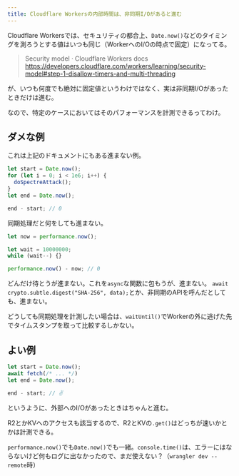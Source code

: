 ```yaml
---
title: Cloudflare Workersの内部時間は、非同期I/Oがあると進む
---
```


Cloudflare Workersでは、セキュリティの都合上、`Date.now()`などのタイミングを測ろうとする値はいつも同じ（WorkerへのI/Oの時点で固定）になってる。

> Security model · Cloudflare Workers docs
> https://developers.cloudflare.com/workers/learning/security-model#step-1-disallow-timers-and-multi-threading

が、いつも何度でも絶対に固定値というわけではなく、実は非同期I/Oがあったときだけは進む。

なので、特定のケースにおいてはそのパフォーマンスを計測できるってわけ。

## ダメな例

これは上記のドキュメントにもある進まない例。

```js
let start = Date.now();
for (let i = 0; i < 1e6; i++) {
  doSpectreAttack();
}
let end = Date.now();

end - start; // 0
```

同期処理だと何をしても進まない。

```js
let now = performance.now();

let wait = 10000000;
while (wait--) {}

performance.now() - now; // 0
```

どんだけ待とうが進まない。これを`async`な関数に包もうが、進まない。
`await crypto.subtle.digest("SHA-256", data);`とか、非同期のAPIを呼んだとしても、進まない。

どうしても同期処理を計測したい場合は、`waitUntil()`でWorkerの外に逃げた先でタイムスタンプを取って比較するしかない。

## よい例

```js
let start = Date.now();
await fetch(/* ... */)
let end = Date.now();

end - start; // ✌️
```

というように、外部へのI/Oがあったときはちゃんと進む。

R2とかKVへのアクセスも該当するので、R2とKVの`.get()`はどっちが速いかとかは計測できる。

`performance.now()`でも`Date.now()`でも一緒。`console.time()`は、エラーにはならないけど何もログに出なかったので、まだ使えない？（`wrangler dev --remote`時）

